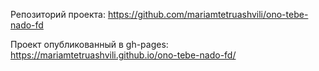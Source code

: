 Репозиторий проекта: https://github.com/mariamtetruashvili/ono-tebe-nado-fd

Проект опубликованный в gh-pages: https://mariamtetruashvili.github.io/ono-tebe-nado-fd/
